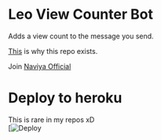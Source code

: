 # Leo View Counter Bot
Adds a view count to the message you send.   
   
[This](https://t.me/new_ehi) is why this repo exists.   
   
   
Join [Naviya Official](https://t.me/new_ehi)

# Deploy to heroku
This is rare in my repos xD   
[![Deploy](https://heroku.com/Naviya2/ViewCountBot)
